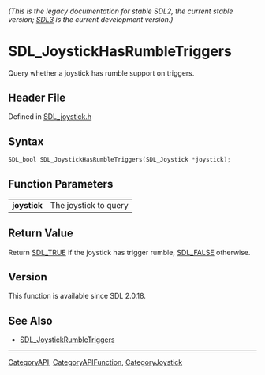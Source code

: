 ###### (This is the legacy documentation for stable SDL2, the current stable version; [SDL3](https://wiki.libsdl.org/SDL3/) is the current development version.)
# SDL_JoystickHasRumbleTriggers

Query whether a joystick has rumble support on triggers.

## Header File

Defined in [SDL_joystick.h](https://github.com/libsdl-org/SDL/blob/SDL2/include/SDL_joystick.h)

## Syntax

```c
SDL_bool SDL_JoystickHasRumbleTriggers(SDL_Joystick *joystick);

```

## Function Parameters

|                  |                       |
| ---------------- | --------------------- |
| **joystick**     | The joystick to query |

## Return Value

Return [SDL_TRUE](SDL_TRUE) if the joystick has trigger rumble,
[SDL_FALSE](SDL_FALSE) otherwise.

## Version

This function is available since SDL 2.0.18.

## See Also

- [SDL_JoystickRumbleTriggers](SDL_JoystickRumbleTriggers)

----
[CategoryAPI](CategoryAPI), [CategoryAPIFunction](CategoryAPIFunction), [CategoryJoystick](CategoryJoystick)

